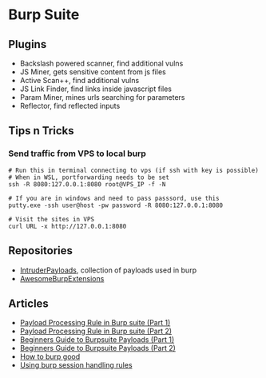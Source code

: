 # Burp Suite

## Plugins

- Backslash powered scanner, find additional vulns
- JS Miner, gets sensitive content from js files
- Active Scan++, find additional vulns
- JS Link Finder, find links inside javascript files
- Param Miner, mines urls searching for parameters
- Reflector, find reflected inputs

## Tips n Tricks

### Send traffic from VPS to local burp

```
# Run this in terminal connecting to vps (if ssh with key is possible)
# When in WSL, portforwarding needs to be set
ssh -R 8080:127.0.0.1:8080 root@VPS_IP -f -N

# If you are in windows and need to pass passsord, use this
putty.exe -ssh user@host -pw password -R 8080:127.0.0.1:8080

# Visit the sites in VPS
curl URL -x http://127.0.0.1:8080
```

## Repositories

- [IntruderPayloads](https://github.com/1N3/IntruderPayloads), collection of payloads used in burp
- [AwesomeBurpExtensions](https://github.com/snoopysecurity/awesome-burp-extensions)

## Articles

- [Payload Processing Rule in Burp suite (Part 1)](https://www.hackingarticles.in/payload-processing-rule-burp-suite-part-1/)
- [Payload Processing Rule in Burp suite (Part 2)](https://www.hackingarticles.in/payload-processing-rule-burp-suite-part-2/)
- [Beginners Guide to Burpsuite Payloads (Part 1)](https://www.hackingarticles.in/beginners-guide-burpsuite-payloads-part-1/)
- [Beginners Guide to Burpsuite Payloads (Part 2)](https://www.hackingarticles.in/beginners-guide-burpsuite-payloads-part-2/)
- [How to burp good](https://www.n00py.io/2017/10/how-to-burp-good/)
- [Using burp session handling rules](https://portswigger.net/support/using-burp-suites-session-handling-rules-with-anti-csrf-tokens)
